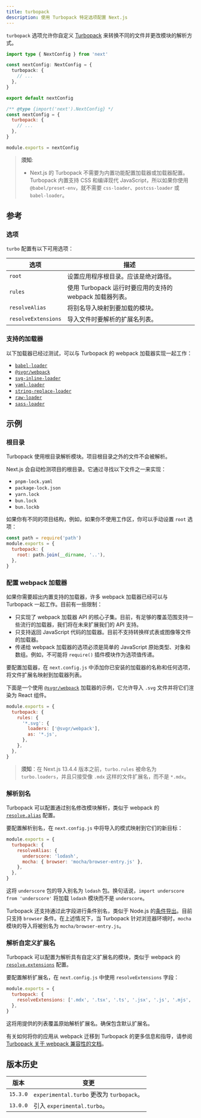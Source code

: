 ```yaml
---
title: turbopack
description: 使用 Turbopack 特定选项配置 Next.js
---
```


`turbopack` 选项允许你自定义 [Turbopack](/docs/nextjs-cn/app/api-reference/turbopack) 来转换不同的文件并更改模块的解析方式。

```ts switcher
import type { NextConfig } from 'next'

const nextConfig: NextConfig = {
  turbopack: {
    // ...
  },
}

export default nextConfig
```

```js switcher
/** @type {import('next').NextConfig} */
const nextConfig = {
  turbopack: {
    // ...
  },
}

module.exports = nextConfig
```

> **须知**:
>
> - Next.js 的 Turbopack 不需要为内置功能配置加载器或加载器配置。Turbopack 内置支持 CSS 和编译现代 JavaScript，所以如果你使用 `@babel/preset-env`，就不需要 `css-loader`、`postcss-loader` 或 `babel-loader`。

## 参考

### 选项

`turbo` 配置有以下可用选项：

| 选项                | 描述                                                     |
| ------------------- | -------------------------------------------------------- |
| `root`              | 设置应用程序根目录。应该是绝对路径。                     |
| `rules`             | 使用 Turbopack 运行时要应用的支持的 webpack 加载器列表。 |
| `resolveAlias`      | 将别名导入映射到要加载的模块。                           |
| `resolveExtensions` | 导入文件时要解析的扩展名列表。                           |

### 支持的加载器

以下加载器已经过测试，可以与 Turbopack 的 webpack 加载器实现一起工作：

- [`babel-loader`](https://www.npmjs.com/package/babel-loader)
- [`@svgr/webpack`](https://www.npmjs.com/package/@svgr/webpack)
- [`svg-inline-loader`](https://www.npmjs.com/package/svg-inline-loader)
- [`yaml-loader`](https://www.npmjs.com/package/yaml-loader)
- [`string-replace-loader`](https://www.npmjs.com/package/string-replace-loader)
- [`raw-loader`](https://www.npmjs.com/package/raw-loader)
- [`sass-loader`](https://www.npmjs.com/package/sass-loader)

## 示例

### 根目录

Turbopack 使用根目录解析模块。项目根目录之外的文件不会被解析。

Next.js 会自动检测项目的根目录。它通过寻找以下文件之一来实现：

- `pnpm-lock.yaml`
- `package-lock.json`
- `yarn.lock`
- `bun.lock`
- `bun.lockb`

如果你有不同的项目结构，例如，如果你不使用工作区，你可以手动设置 `root` 选项：

```js
const path = require('path')
module.exports = {
  turbopack: {
    root: path.join(__dirname, '..'),
  },
}
```

### 配置 webpack 加载器

如果你需要超出内置支持的加载器，许多 webpack 加载器已经可以与 Turbopack 一起工作。目前有一些限制：

- 只实现了 webpack 加载器 API 的核心子集。目前，有足够的覆盖范围支持一些流行的加载器，我们将在未来扩展我们的 API 支持。
- 只支持返回 JavaScript 代码的加载器。目前不支持转换样式表或图像等文件的加载器。
- 传递给 webpack 加载器的选项必须是简单的 JavaScript 原始类型、对象和数组。例如，不可能将 `require()` 插件模块作为选项值传递。

要配置加载器，在 `next.config.js` 中添加你已安装的加载器的名称和任何选项，将文件扩展名映射到加载器列表。

下面是一个使用 [`@svgr/webpack`](https://www.npmjs.com/package/@svgr/webpack) 加载器的示例，它允许导入 `.svg` 文件并将它们渲染为 React 组件。

```js
module.exports = {
  turbopack: {
    rules: {
      '*.svg': {
        loaders: ['@svgr/webpack'],
        as: '*.js',
      },
    },
  },
}
```

> **须知**：在 Next.js 13.4.4 版本之前，`turbo.rules` 被命名为 `turbo.loaders`，并且只接受像 `.mdx` 这样的文件扩展名，而不是 `*.mdx`。

### 解析别名

Turbopack 可以配置通过别名修改模块解析，类似于 webpack 的 [`resolve.alias`](https://webpack.js.org/configuration/resolve/#resolvealias) 配置。

要配置解析别名，在 `next.config.js` 中将导入的模式映射到它们的新目标：

```js
module.exports = {
  turbopack: {
    resolveAlias: {
      underscore: 'lodash',
      mocha: { browser: 'mocha/browser-entry.js' },
    },
  },
}
```

这将 `underscore` 包的导入别名为 `lodash` 包。换句话说，`import underscore from 'underscore'` 将加载 `lodash` 模块而不是 `underscore`。

Turbopack 还支持通过此字段进行条件别名，类似于 Node.js 的[条件导出](https://nodejs.org/docs/latest-v18.x/api/packages.html#conditional-exports)。目前只支持 `browser` 条件。在上述情况下，当 Turbopack 针对浏览器环境时，`mocha` 模块的导入将被别名为 `mocha/browser-entry.js`。

### 解析自定义扩展名

Turbopack 可以配置为解析具有自定义扩展名的模块，类似于 webpack 的 [`resolve.extensions`](https://webpack.js.org/configuration/resolve/#resolveextensions) 配置。

要配置解析扩展名，在 `next.config.js` 中使用 `resolveExtensions` 字段：

```js
module.exports = {
  turbopack: {
    resolveExtensions: ['.mdx', '.tsx', '.ts', '.jsx', '.js', '.mjs', '.json'],
  },
}
```

这将用提供的列表覆盖原始解析扩展名。确保包含默认扩展名。

有关如何将你的应用从 webpack 迁移到 Turbopack 的更多信息和指导，请参阅 [Turbopack 关于 webpack 兼容性的文档](https://turbo.build/pack/docs/migrating-from-webpack)。

## 版本历史

| 版本     | 变更                                      |
| -------- | ----------------------------------------- |
| `15.3.0` | `experimental.turbo` 更改为 `turbopack`。 |
| `13.0.0` | 引入 `experimental.turbo`。               |
